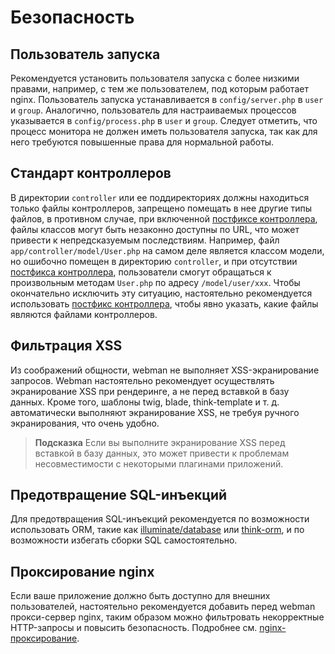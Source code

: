 # Безопасность

## Пользователь запуска
Рекомендуется установить пользователя запуска с более низкими правами, например, с тем же пользователем, под которым работает nginx. Пользователь запуска устанавливается в `config/server.php` в `user` и `group`. Аналогично, пользователь для настраиваемых процессов указывается в `config/process.php` в `user` и `group`. Следует отметить, что процесс монитора не должен иметь пользователя запуска, так как для него требуются повышенные права для нормальной работы.

## Стандарт контроллеров
В директории `controller` или ее поддиректориях должны находиться только файлы контроллеров, запрещено помещать в нее другие типы файлов, в противном случае, при включенной [постфиксе контроллера](https://www.workerman.net/doc/webman/controller.html#%E6%8E%A7%E5%88%B6%E5%99%A8%E5%90%8E%E7%BC%80), файлы классов могут быть незаконно доступны по URL, что может привести к непредсказуемым последствиям. Например, файл `app/controller/model/User.php` на самом деле является классом модели, но ошибочно помещен в директорию `controller`, и при отсутствии [постфикса контроллера](https://www.workerman.net/doc/webman/controller.html#%E6%8E%A7%E5%88%B6%E5%99%A8%E5%90%8E%E7%BC%80), пользователи смогут обращаться к произвольным методам `User.php` по адресу `/model/user/xxx`. Чтобы окончательно исключить эту ситуацию, настоятельно рекомендуется использовать [постфикс контроллера](https://www.workerman.net/doc/webman/controller.html#%E6%8E%A7%E5%88%B6%E5%99%A8%E5%90%8E%E7%BC%80), чтобы явно указать, какие файлы являются файлами контроллеров.

## Фильтрация XSS
Из соображений общности, webman не выполняет XSS-экранирование запросов. Webman настоятельно рекомендует осуществлять экранирование XSS при рендеринге, а не перед вставкой в базу данных. Кроме того, шаблоны twig, blade, think-template и т. д. автоматически выполняют экранирование XSS, не требуя ручного экранирования, что очень удобно.

> **Подсказка**
> Если вы выполните экранирование XSS перед вставкой в базу данных, это может привести к проблемам несовместимости с некоторыми плагинами приложений.

## Предотвращение SQL-инъекций
Для предотвращения SQL-инъекций рекомендуется по возможности использовать ORM, такие как [illuminate/database](https://www.workerman.net/doc/webman/db/tutorial.html) или [think-orm](https://www.workerman.net/doc/webman/db/thinkorm.html), и по возможности избегать сборки SQL самостоятельно.

## Проксирование nginx
Если ваше приложение должно быть доступно для внешних пользователей, настоятельно рекомендуется добавить перед webman прокси-сервер nginx, таким образом можно фильтровать некорректные HTTP-запросы и повысить безопасность. Подробнее см. [nginx-проксирование](nginx-proxy.md).
